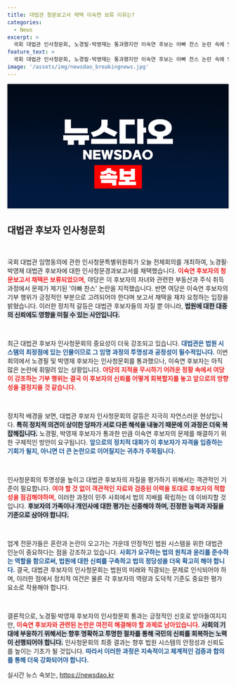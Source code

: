 ```yaml
---
title: 대법관 청문보고서 채택 이숙연 보류 이유는?
categories:
  - News
excerpt: >
  국회 대법관 인사청문회, 노경필·박영재는 통과했지만 이숙연 후보는 아빠 찬스 논란 속에 발목! 과연 최후의 선택은? 클릭해서 그 진실을 확인해보세요!
feature_text: >
  국회 대법관 인사청문회, 노경필·박영재는 통과했지만 이숙연 후보는 아빠 찬스 논란 속에 발목! 과연 최후의 선택은? 클릭해서 그 진실을 확인해보세요!
image: '/assets/img/newsdao_breakingnews.jpg'
---
```


<p><img src="/assets/img/newsdao_breakingnews.jpg" alt="koreaapp 속보" /></p>

<h2 data-ke-size="size26">대법관 후보자 인사청문회</h2>

<p data-ke-size="size16">&nbsp;</p>

<p>국회 대법관 임명동의에 관한 인사청문특별위원회가 오늘 전체회의를 개최하여, 노경필·박영재 대법관 후보자에 대한 인사청문경과보고서를 채택했습니다. <b><span style="color: #ee2323;">이숙연 후보자의 청문보고서 채택은 보류되었으며,</span></b> 야당은 이 후보자의 자녀와 관련한 부동산과 주식 취득 과정에서 문제가 제기된 '아빠 찬스' 논란을 지적했습니다. 반면 여당은 이숙연 후보자의 기부 행위가 긍정적인 부분으로 고려되어야 한다며 보고서 채택을 재차 요청하는 입장을 밝혔습니다. 이러한 정치적 갈등은 대법관 후보자들의 자질 뿐 아니라, <b><span style="background-color: #21538527;">법원에 대한 대중의 신뢰에도 영향을 미칠 수 있는 사안입니다.</span></b></p>

<p data-ke-size="size16">&nbsp;</p>

<p>최근 대법관 후보자 인사청문회의 중요성이 더욱 강조되고 있습니다. <b><span style="color: #1a5490;">대법관은 법원 시스템의 최정점에 있는 인물이므로 그 임명 과정의 투명성과 공정성이 필수적입니다.</span></b> 이번 회의에서 노경필 및 박영재 후보자는 인사청문회를 통과했으나, 이숙연 후보자는 아직 많은 논란에 휘말려 있는 상황입니다. <b><span style="color: #ee2323;">야당의 지적을 무시하기 어려운 정황 속에서 여당이 강조하는 기부 행위는 결국 이 후보자의 신뢰를 어떻게 회복할지를 놓고 앞으로의 방향성을 결정지을 것 같습니다.</span></b> </p>

<p data-ke-size="size16">&nbsp;</p>

<p>정치적 배경을 보면, 대법관 후보자 인사청문회의 갈등은 지극히 자연스러운 현상입니다. <b><span style="background-color: #21538527;">특히 정치적 의견이 상이한 당파가 서로 다른 해석을 내놓기 때문에 이 과정은 더욱 복잡해집니다.</span></b> 노경필, 박영재 후보자가 통과한 만큼 이숙연 후보자의 문제를 해결하기 위한 구체적인 방안이 요구됩니다. <b><span style="color: #1a5490;">앞으로의 정치적 대화가 이 후보자가 자격을 입증하는 기회가 될지, 아니면 더 큰 논란으로 이어질지는 귀추가 주목됩니다.</span></b></p>

<p data-ke-size="size16">&nbsp;</p>

<p>인사청문회의 투명성을 높이고 대법관 후보자의 자질을 평가하기 위해서는 객관적인 기준이 필요합니다. <b><span style="color: #ee2323;">여야 할 것 없이 객관적인 자료와 검증된 이력을 토대로 후보자의 적합성을 점검해야하며,</span></b> 이러한 과정이 민주 사회에서 법의 지배를 확립하는 데 이바지할 것입니다. <b><span style="background-color: #21538527;">후보자의 가족이나 개인사에 대한 평가는 신중해야 하며, 진정한 능력과 자질을 기준으로 삼아야 합니다.</span></b> </p>

<p data-ke-size="size16">&nbsp;</p>

<p>업계 전문가들은 혼란과 논란이 오고가는 가운데 안정적인 법원 시스템을 위한 대법관 인눈이 중요하다는 점을 강조하고 있습니다. <b><span style="color: #1a5490;">사회가 요구하는 법의 원칙과 윤리를 준수하는 역할을 함으로써, 법원에 대한 신뢰를 구축하고 법의 정당성을 더욱 확고히 해야 합니다.</span></b> 결국, 대법관 후보자의 인사청문회는 법원의 미래와 직결되는 문제로 인식되어야 하며, 이러한 점에서 정치적 여건은 물론 각 후보자의 역량과 도덕적 기준도 중요한 평가 요소로 작용해야 합니다.</p>

<p data-ke-size="size16">&nbsp;</p>

<p>결론적으로, 노경필·박영재 후보자의 인사청문회 통과는 긍정적인 신호로 받아들여지지만, <b><span style="color: #ee2323;">이숙연 후보자와 관련된 논란은 여전히 해결해야 할 과제로 남아있습니다.</span></b> <b><span style="background-color: #21538527;">사회의 기대에 부응하기 위해서는 향후 명확하고 투명한 절차를 통해 국민의 신뢰를 회복하는 노력이 선행되어야 합니다.</span></b> 인사청문회의 최종 결과는 향후 법원 시스템의 안정성과 신뢰도를 높이는 기초가 될 것입니다. <b><span style="color: #1a5490;">따라서 이러한 과정은 지속적이고 체계적인 검증과 합의를 통해 더욱 강화되어야 합니다.</span></b></p>
실시간 뉴스 속보는, <a href="https://newsdao.kr" rel="dofollow">https://newsdao.kr</a>


